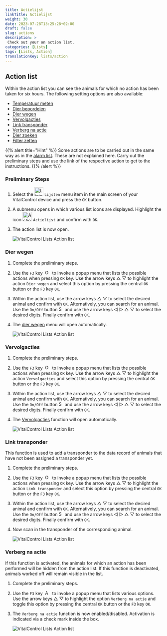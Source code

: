 ```yaml
---
title: Actielijst
linkTitle: Actielijst
weight: 30
date: 2023-07-28T13:25:28+02:00
draft: false
slug: actions
description: >
 Check out your on action list.
categories: [Lists]
tags: [Lists, Action]
translationKey: lists/action
---
```

## Action list

Within the action list you can see the animals for which no action has been taken for six hours. The following setting options are also available:

- [Temperatuur meten](../alarm/#temperatuur-meten)
- [Dier beoordelen](../alarm/##dier-beoordelen)
- [Dier wegen](#dier-wegen)
- [Vervolgacties](#vervolgacties)
- [Link transponder](#link-transponder)
- [Verberg na actie](#verberg-na-actie)
- [Dier zoeken](../alarm/#dier-zoeken)
- [Filter zetten](../alarm/#filter-zetten)

{{% alert title="Hint" %}}
Some actions are to be carried out in the same way as in the [alarm list](../alarm). These are not explained here. Carry out the preliminary steps and use the link of the respective action to get to the instructions.
{{% /alert %}}

### Preliminary Steps

1. Select the <img src="/icons/main/lists.svg" width="28" align="bottom" alt="Lists" />  `Lijsten` menu item in the main screen of your VitalControl device and press the `OK` button.

2. A submenu opens in which various list icons are displayed. Highlight the icon <img src="/icons/lists/actionlist.svg" width="30" align="bottom" alt="Action list" /> `Actielijst` and confirm with `OK`.

3. The action list is now open.

   ![VitalControl Lists Action list](../images/firststeps3.png "Preliminary Steps")

### Dier wegen

1. Complete the preliminary steps.

2. Use the `F3` key &nbsp;<img src="/icons/footer/open-popup.svg" width="15" align="bottom" alt="Open popup" />&nbsp; to invoke a popup menu that lists the possible actions when pressing `OK` key. Use the arrow keys △ ▽ to highlight the action `Dier wegen` and select this option by pressing the central `OK` button or the `F3` key `OK`.

3. Within the action list, use the arrow keys △ ▽ to select the desired animal and confirm with `OK`. Alternatively, you can search for an animal. Use the `On/Off` button <img src="/icons/footer/search.svg" width="15" align="bottom" alt="Search" /> and use the arrow keys ◁ ▷ △ ▽ to select the desired digits. Finally confirm with `OK`.

4. The [dier wegen](..) menu will open automatically.

   ![VitalControl Lists Action list](../images/weightanimals.png "Dier wegen")

### Vervolgacties

1. Complete the preliminary steps.

2. Use the `F3` key &nbsp;<img src="/icons/footer/open-popup.svg" width="15" align="bottom" alt="Open popup" />&nbsp; to invoke a popup menu that lists the possible actions when pressing `OK` key. Use the arrow keys △ ▽ to highlight the action `Vervolgacties` and select this option by pressing the central `OK` button or the `F3` key `OK`.

3. Within the action list, use the arrow keys △ ▽ to select the desired animal and confirm with `OK`. Alternatively, you can search for an animal. Use the `On/Off` button <img src="/icons/footer/search.svg" width="15" align="bottom" alt="Search" /> and use the arrow keys ◁ ▷ △ ▽ to select the desired digits. Finally confirm with `OK`.

4. The [Vervolgacties](../../chain-of-actions) function will open automatically.

   ![VitalControl Lists Action list](../images/chainofaction.png "Vervolgacties")

### Link transponder

This function is used to add a transponder to the data record of animals that have not been assigned a transponder yet.

1. Complete the preliminary steps.

2. Use the `F3` key &nbsp;<img src="/icons/footer/open-popup.svg" width="15" align="bottom" alt="Open popup" />&nbsp; to invoke a popup menu that lists the possible actions when pressing `OK` key. Use the arrow keys △ ▽ to highlight the action `Link transponder` and select this option by pressing the central `OK` button or the `F3` key `OK`.

3. Within the action list, use the arrow keys △ ▽ to select the desired animal and confirm with `OK`. Alternatively, you can search for an animal. Use the `On/Off` button <img src="/icons/footer/search.svg" width="15" align="bottom" alt="Search" /> and use the arrow keys ◁ ▷ △ ▽ to select the desired digits. Finally confirm with `OK`.

4. Now scan in the transponder of the corresponding animal.

   ![VitalControl Lists Action list](../images/linktransponder.png "Link transponder")

### Verberg na actie

If this function is activated, the animals for which an action has been performed will be hidden from the action list. If this function is deactivated, animals worked off will remain visible in the list.

1. Complete the preliminary steps.

2. Use the `F3` key &nbsp;<img src="/icons/footer/open-popup.svg" width="15" align="bottom" alt="Actions" />&nbsp; to invoke a popup menu that lists various options. Use the arrow keys △ ▽ to highlight the option `Verberg na actie` and toggle this option by pressing the central `OK` button or the `F3` key `OK`.

3. The `Verberg na actie` function is now enabled/disabled. Activation is indicated via a check mark inside the box.

   ![VitalControl Lists Action list](../images/hideafteraction.png "Verberg na actie")
